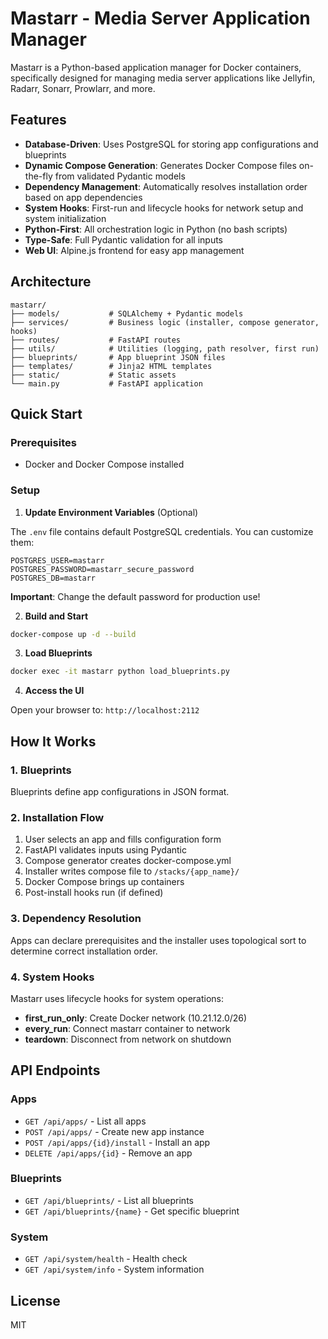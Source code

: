 # Mastarr - Media Server Application Manager

Mastarr is a Python-based application manager for Docker containers, specifically designed for managing media server applications like Jellyfin, Radarr, Sonarr, Prowlarr, and more.

## Features

- **Database-Driven**: Uses PostgreSQL for storing app configurations and blueprints
- **Dynamic Compose Generation**: Generates Docker Compose files on-the-fly from validated Pydantic models
- **Dependency Management**: Automatically resolves installation order based on app dependencies
- **System Hooks**: First-run and lifecycle hooks for network setup and system initialization
- **Python-First**: All orchestration logic in Python (no bash scripts)
- **Type-Safe**: Full Pydantic validation for all inputs
- **Web UI**: Alpine.js frontend for easy app management

## Architecture

```
mastarr/
├── models/           # SQLAlchemy + Pydantic models
├── services/         # Business logic (installer, compose generator, hooks)
├── routes/           # FastAPI routes
├── utils/            # Utilities (logging, path resolver, first run)
├── blueprints/       # App blueprint JSON files
├── templates/        # Jinja2 HTML templates
├── static/           # Static assets
└── main.py           # FastAPI application
```

## Quick Start

### Prerequisites

- Docker and Docker Compose installed

### Setup

1. **Update Environment Variables** (Optional)

The `.env` file contains default PostgreSQL credentials. You can customize them:

```env
POSTGRES_USER=mastarr
POSTGRES_PASSWORD=mastarr_secure_password
POSTGRES_DB=mastarr
```

**Important**: Change the default password for production use!

2. **Build and Start**

```bash
docker-compose up -d --build
```

3. **Load Blueprints**

```bash
docker exec -it mastarr python load_blueprints.py
```

4. **Access the UI**

Open your browser to: `http://localhost:2112`

## How It Works

### 1. Blueprints

Blueprints define app configurations in JSON format.

### 2. Installation Flow

1. User selects an app and fills configuration form
2. FastAPI validates inputs using Pydantic
3. Compose generator creates docker-compose.yml
4. Installer writes compose file to `/stacks/{app_name}/`
5. Docker Compose brings up containers
6. Post-install hooks run (if defined)

### 3. Dependency Resolution

Apps can declare prerequisites and the installer uses topological sort to determine correct installation order.

### 4. System Hooks

Mastarr uses lifecycle hooks for system operations:
- **first_run_only**: Create Docker network (10.21.12.0/26)
- **every_run**: Connect mastarr container to network
- **teardown**: Disconnect from network on shutdown

## API Endpoints

### Apps
- `GET /api/apps/` - List all apps
- `POST /api/apps/` - Create new app instance
- `POST /api/apps/{id}/install` - Install an app
- `DELETE /api/apps/{id}` - Remove an app

### Blueprints
- `GET /api/blueprints/` - List all blueprints
- `GET /api/blueprints/{name}` - Get specific blueprint

### System
- `GET /api/system/health` - Health check
- `GET /api/system/info` - System information

## License

MIT